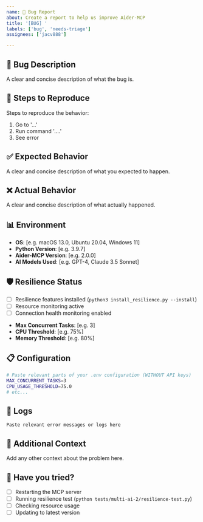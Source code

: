 ```yaml
---
name: 🐛 Bug Report
about: Create a report to help us improve Aider-MCP
title: '[BUG] '
labels: ['bug', 'needs-triage']
assignees: ['jacv888']

---
```


## 🐛 Bug Description
A clear and concise description of what the bug is.

## 🔄 Steps to Reproduce
Steps to reproduce the behavior:
1. Go to '...'
2. Run command '....'
3. See error

## ✅ Expected Behavior
A clear and concise description of what you expected to happen.

## ❌ Actual Behavior
A clear and concise description of what actually happened.

## 📊 Environment
- **OS**: [e.g. macOS 13.0, Ubuntu 20.04, Windows 11]
- **Python Version**: [e.g. 3.9.7]
- **Aider-MCP Version**: [e.g. 2.0.0]
- **AI Models Used**: [e.g. GPT-4, Claude 3.5 Sonnet]

## 🛡️ Resilience Status
- [ ] Resilience features installed (`python3 install_resilience.py --install`)
- [ ] Resource monitoring active
- [ ] Connection health monitoring enabled
- **Max Concurrent Tasks**: [e.g. 3]
- **CPU Threshold**: [e.g. 75%]
- **Memory Threshold**: [e.g. 80%]

## 📋 Configuration
```bash
# Paste relevant parts of your .env configuration (WITHOUT API keys)
MAX_CONCURRENT_TASKS=3
CPU_USAGE_THRESHOLD=75.0
# etc...
```

## 📝 Logs
```
Paste relevant error messages or logs here
```

## 🎯 Additional Context
Add any other context about the problem here.

## 🧪 Have you tried?
- [ ] Restarting the MCP server
- [ ] Running resilience test (`python tests/multi-ai-2/resilience-test.py`)
- [ ] Checking resource usage
- [ ] Updating to latest version
